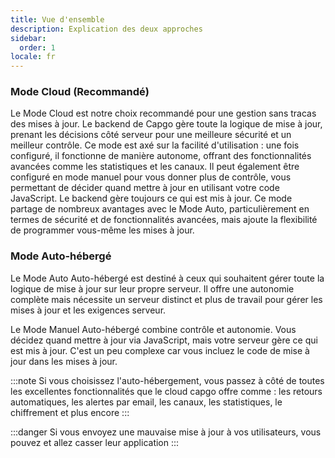 ```yaml
---
title: Vue d'ensemble
description: Explication des deux approches
sidebar:
  order: 1
locale: fr
---
```


### Mode Cloud (Recommandé)
Le Mode Cloud est notre choix recommandé pour une gestion sans tracas des mises à jour. Le backend de Capgo gère toute la logique de mise à jour, prenant les décisions côté serveur pour une meilleure sécurité et un meilleur contrôle. Ce mode est axé sur la facilité d'utilisation : une fois configuré, il fonctionne de manière autonome, offrant des fonctionnalités avancées comme les statistiques et les canaux. Il peut également être configuré en mode manuel pour vous donner plus de contrôle, vous permettant de décider quand mettre à jour en utilisant votre code JavaScript. Le backend gère toujours ce qui est mis à jour. Ce mode partage de nombreux avantages avec le Mode Auto, particulièrement en termes de sécurité et de fonctionnalités avancées, mais ajoute la flexibilité de programmer vous-même les mises à jour.

### Mode Auto-hébergé

Le Mode Auto Auto-hébergé est destiné à ceux qui souhaitent gérer toute la logique de mise à jour sur leur propre serveur. Il offre une autonomie complète mais nécessite un serveur distinct et plus de travail pour gérer les mises à jour et les exigences serveur.

Le Mode Manuel Auto-hébergé combine contrôle et autonomie. Vous décidez quand mettre à jour via JavaScript, mais votre serveur gère ce qui est mis à jour. C'est un peu complexe car vous incluez le code de mise à jour dans les mises à jour.

:::note
Si vous choisissez l'auto-hébergement, vous passez à côté de toutes les excellentes fonctionnalités que le cloud capgo offre comme : les retours automatiques, les alertes par email, les canaux, les statistiques, le chiffrement et plus encore
:::

:::danger
Si vous envoyez une mauvaise mise à jour à vos utilisateurs, vous pouvez et allez casser leur application
:::